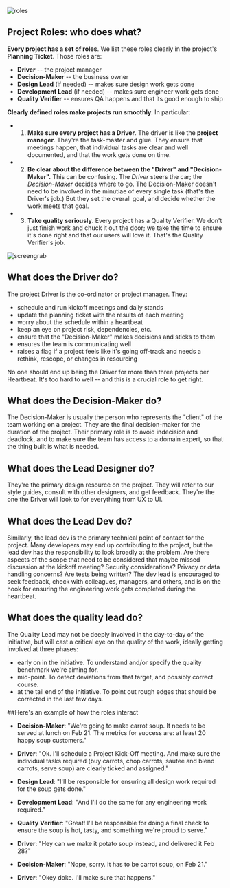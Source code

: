 ![roles](http://i.imgur.com/U6mlLZp.jpg)
## Project Roles: who does what?

**Every project has a set of roles**. We list these roles clearly in the project's **Planning Ticket**. Those roles are:
- **Driver** -- the project manager
- **Decision-Maker** -- the business owner
- **Design Lead** (if needed) -- makes sure design work gets done 
- **Development Lead** (if needed) -- makes sure engineer work gets done 
- **Quality Verifier** -- ensures QA happens and that its good enough to ship


**Clearly defined roles make projects run smoothly**. In particular: 
- 1) **Make sure every project has a Driver**. The driver is like the **project manager**. They're the task-master and glue. They ensure that meetings happen, that individual tasks are clear and well documented, and that the work gets done on time. 
- 2) **Be clear about the difference between the "Driver" and "Decision-Maker".** This can be confusing. The _Driver_ steers the car; the _Decision-Maker_ decides where to go. The Decision-Maker doesn't need to be involved in the minutiae of every single task (that's the Driver's job.) But they set the overall goal, and decide whether the work meets that goal.
- 3) **Take quality seriously**. Every project has a Quality Verifier. We don't just finish work and chuck it out the door; we take the time to ensure it's done right and that our users will love it. That's the Quality Verifier's job. 

![screengrab](https://dl.dropboxusercontent.com/spa/6c38yp3crbxni5b/-u7jb6q9.png)

## <a name="owner"></a>What does the Driver do? 

The project Driver is the co-ordinator or project manager. They:

* schedule and run kickoff meetings and daily stands
* update the planning ticket with the results of each meeting
* worry about the schedule within a heartbeat
* keep an eye on project risk, dependencies, etc.
* ensure that the "Decision-Maker" makes decisions and sticks to them
* ensures the team is communicating well
* raises a flag if a project feels like it's going off-track and needs a rethink, rescope, or changes in resourcing

No one should end up being the Driver for more than three projects per Heartbeat. It's too hard to well -- and this is a crucial role to get right.

## <a name="decision"></a>What does the Decision-Maker do?

The Decision-Maker is usually the person who represents the "client" of the team working on a project. They are the final decision-maker for the duration of the project. Their primary role is to avoid indecision and deadlock, and to make sure the team has access to a domain expert, so that the thing built is what is needed.

## <a name="leaddesign"></a>What does the Lead Designer do?

They're the primary design resource on the project.  They will refer to our style guides, consult with other designers, and get feedback. They're the one  the Driver will look to for everything from UX to UI.

## <a name="leaddev"></a>What does the Lead Dev do?

Similarly, the lead dev is the primary technical point of contact for the project.  Many developers may end up contributing to the project, but the lead dev has the responsibility to look broadly at the problem. Are there aspects of the scope that need to be considered that maybe missed discussion at the kickoff meeting?  Security considerations? Privacy or data handling concerns?  Are tests being written?  The dev lead is encouraged to seek feedback, check with colleagues, managers, and others, and is on the hook for ensuring the engineering work gets completed during the heartbeat.

## <a name="quality"></a>What does the quality lead do?

The Quality Lead may not be deeply involved in the day-to-day of the initiative, but will cast a critical eye on the quality of the work, ideally getting involved at three phases:

* early on in the initiative. To understand and/or specify the quality benchmark we're aiming for.
* mid-point. To detect deviations from that target, and possibly correct course.
* at the tail end of the initiative. To point out rough edges that should be corrected in the last few days.




##Here's an example of how the roles interact
- **Decision-Maker**: "We're going to make carrot soup. It needs to be served at lunch on Feb 21. The metrics for success are: at least 20 happy soup customers." 
- **Driver**: "Ok. I'll schedule a Project Kick-Off meeting. And make sure the individual tasks required (buy carrots, chop carrots, sautee and blend carrots, serve soup) are clearly ticked and assigned."
- **Design Lead**: "I'll be responsible for ensuring all design work required for the soup gets done."
- **Development Lead**: "And I'll do the same for any engineering work required."
- **Quality Verifier**: "Great! I'll be responsible for doing a final check to ensure the soup is hot, tasty, and something we're proud to serve."

- **Driver**: "Hey can we make it potato soup instead, and delivered it Feb 28?"
- **Decision-Maker**: "Nope, sorry. It has to be carrot soup, on Feb 21."
- **Driver**: "Okey doke. I'll make sure that happens." 


